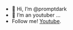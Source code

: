- 👋 Hi, I’m @promptdark
- 👀 I’m an youtuber ...
- Follow me! [Youtube](https://youtube.com/@promptdark).

<!---
promptdark/promptdark is a ✨ special ✨ repository because its `README.md` (this file) appears on your GitHub profile.
You can click the Preview link to take a look at your changes.
--->
